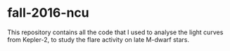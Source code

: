 # fall-2016-ncu

This repository contains all the code that I used to analyse the light curves from Kepler-2, to study the flare activity
on late M-dwarf stars.

